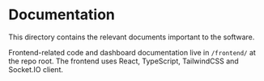 # Documentation

This directory contains the relevant documents important to the software.

Frontend-related code and dashboard documentation live in `/frontend/` at the repo root. The frontend uses React, TypeScript, TailwindCSS and Socket.IO client.

